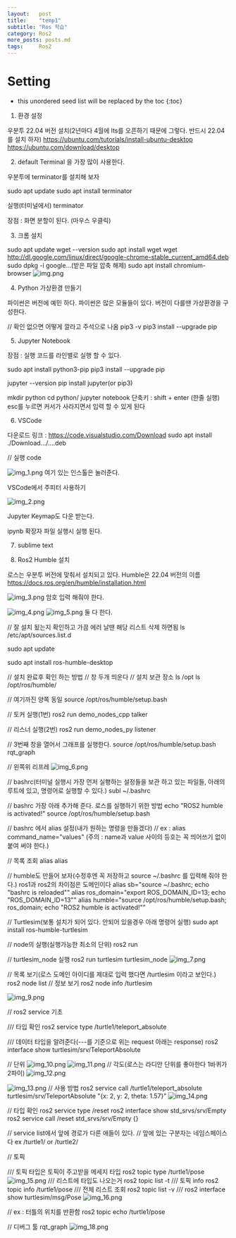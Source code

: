 ```yaml
---
layout:   post
title:    "temp1"
subtitle: "Ros 학습"
category: Ros2
more_posts: posts.md
tags:     Ros2
---
```

# Setting

<!--more-->
<!-- Table of contents -->
* this unordered seed list will be replaced by the toc
{:toc}


1. 환경 설정

우분투 22.04 버전 설치(2년마다 4월에 lts를 오픈하기 때문에 그렇다. 반드시 22.04를 설치 하자)
https://ubuntu.com/tutorials/install-ubuntu-desktop
https://ubuntu.com/download/desktop

2. default Terminal 을 가장 많이 사용한다.

우분투에 terminator를 설치해 보자

sudo apt update 
sudo apt install terminator

실행(터미널에서)
terminator

장점 : 화면 분할이 된다. (마우스 우클릭)


3. 크롬 설치

sudo apt update
wget --version
sudo apt install wget
wget http://dl.google.com/linux/direct/google-chrome-stable_current_amd64.deb
sudo dpkg -i google...(받은 파일 압축 해제)
sudo apt install chromium-browser
![img.png](img.png)


4. Python 가상환경 만들기

파이썬은 버전에 예민 하다. 파이썬은 많은 모듈들이 있다. 버전이 다를땐 가상환경을 구성한다.

// 확인 없으면 어떻게 깔라고 주석으로 나옴
pip3 -v
pip3 install --upgrade pip

5. Jupyter Notebook

장점 : 실행 코드를 라인별로 실행 할 수 있다.

sudo apt install python3-pip
pip3 install --upgrade pip

jupyter --version
pip install jupyter(or pip3)

mkdir python
cd python/
jupyter notebook
단축키 : shift + enter (한줄 실행)
esc를 누르면 커서가 사라지면서 입력 할 수 있게 된다

6. VSCode

다운로드 링크 : https://code.visualstudio.com/Download
sudo apt install ./Download.../....deb

// 실행
code

![img_1.png](img_1.png)
여기 있는 인스톨은 눌러준다.

VSCode에서 주피터 사용하기

![img_2.png](img_2.png)

Jupyter Keymap도 다운 받는다.

ipynb 확장자 파일 실행시 실행 된다.

7. sublime text

8. Ros2 Humble 설치

로스는 우분투 버전에 맞춰서 설치되고 있다. Humble은 22.04 버전의 이름
https://docs.ros.org/en/humble/installation.html

![img_3.png](img_3.png)
암호 입력 해줘야 한다.

![img_4.png](img_4.png)
![img_5.png](img_5.png)
둘 다 한다.

// 잘 설치 됬는지 확인하고 가끔 에러 날땐 해당 리스트 삭제 하면됨
ls /etc/apt/sources.list.d

sudo apt update

sudo apt install ros-humble-desktop

// 설치 완료후 확인 하는 방법
// 창 두개 띄운다
// 설치 보관 장소
ls /opt
ls /opt/ros/humble/

// 여기까진 양쪽 동일
source /opt/ros/humble/setup.bash

// 토커 실행(1번)
ros2 run demo_nodes_cpp talker

// 리스너 실행(2번)
ros2 run demo_nodes_py listener

// 3번째 창을 열어서 그래프를 실행한다.
source /opt/ros/humble/setup.bash
rqt_graph

// 왼쪽위 리프레
![img_6.png](img_6.png)

// bashrc(터미널 실행시 가장 먼저 실횅하는 설정들을 보관 하고 있는 파일들, 아래의 루트에 있고, 명령어로 실행할 수 있다.)
subl ~/.bashrc

// bashrc 가장 아래 추가해 준다. 로스를 실행하기 위한 방법
echo "ROS2 humble is activated!"
source /opt/ros/humble/setup.bash

// bashrc 에서 alias 설정(내가 원하는 명령을 만들겠다)
// ex : alias command_name="values" (주의 : name과 value 사이의 등호는 꼭 띄어쓰기 없이 붙여 써야 한다.)

// 목록 조회 alias
alias


// humble도 만들어 보자(수정후엔 꼭 저장하고 source ~/.bashrc 를 입력해 줘야 한다.) ros1과 ros2의 차이점은 도메인이다 
alias sb="source ~/.bashrc; echo \"bashrc is reloaded\""
alias ros_domain="export ROS_DOMAIN_ID=13; echo \"ROS_DOMAIN_ID=13\""
alias humble="source /opt/ros/humble/setup.bash; ros_domain; echo \"ROS2 humble is activated!\""

// Turtlesim(보통 설치가 되어 있다. 안되어 있을경우 아래 명령어 실행)
sudo apt install ros-humble-turtlesim

// node의 실행(실행가능한 최소의 단위)
ros2 run <PKG Name> <Node Name>

// turtlesim_node 실행
ros2 run turtlesim turtlesim_node
![img_7.png](img_7.png)

// 목록 보기(로스 도메인 아이디를 제대로 입력 했다면 /turtlesim 이라고 보인다.)
ros2 node list
// 정보 보기
ros2 node info /turtlesim

![img_9.png](img_9.png)

// ros2 service 기초 


/// 타입 확인
ros2 service type /turtle1/teleport_absolute

/// 데이터 타입을 알려준다(---를 기준으로 위는 request 아래는 response)
ros2 interface show turtlesim/srv/TeleportAbsolute

// 단위
![img_10.png](img_10.png)
![img_11.png](img_11.png)
// 각도(로스는 라디안 단위를 좋아한다 1바퀴가 2파이)
![img_12.png](img_12.png)


![img_13.png](img_13.png)
// 사용 방법
ros2 service call /turtle1/teleport_absolute turtlesim/srv/TeleportAbsolute "{x: 2, y: 2, theta: 1.57}" 
![img_14.png](img_14.png)

// 타입 확인
ros2 service type /reset
ros2 interface show std_srvs/srv/Empty
ros2 service call /reset std_srvs/srv/Empty {}

// service list에서 앞에 경로가 다른 애들이 있다.
// 앞에 있는 구분자는 네임스페이스다 ex /turtle1/ or /turtle2/

// 토픽

/// 토픽 타입은 토픽이 주고받을 메세지 타입
ros2 topic type /turtle1/pose
![img_15.png](img_15.png)
/// 리스트에 타입도 나오는거
ros2 topic list -t
/// 토픽 info
ros2 topic info /turtle1/pose
/// 전체 리스트 조회
ros2 topic list -v
///
ros2 interface show turtlesim/msg/Pose
![img_16.png](img_16.png)

// ex : 터틀의 위치를 반환함
ros2 topic echo /turtle1/pose

// 디버그 툴
rqt_graph
![img_18.png](img_18.png)